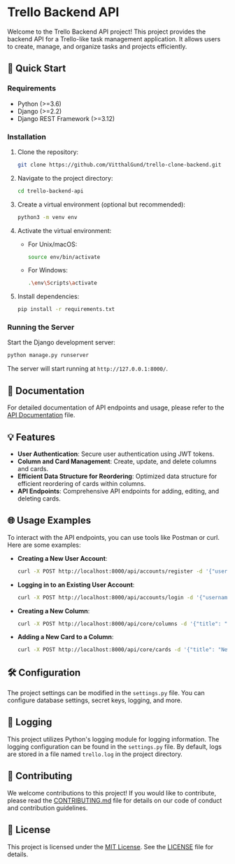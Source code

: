 # Trello Backend API

Welcome to the Trello Backend API project! This project provides the backend API for a Trello-like task management application. It allows users to create, manage, and organize tasks and projects efficiently.

## 🚀 Quick Start

### Requirements

- Python (>=3.6)
- Django (>=2.2)
- Django REST Framework (>=3.12)

### Installation

1. Clone the repository:

   ```bash
   git clone https://github.com/VitthalGund/trello-clone-backend.git
   ```

2. Navigate to the project directory:

   ```bash
   cd trello-backend-api
   ```

3. Create a virtual environment (optional but recommended):

   ```bash
   python3 -m venv env
   ```

4. Activate the virtual environment:

   - For Unix/macOS:

     ```bash
     source env/bin/activate
     ```

   - For Windows:

     ```bash
     .\env\Scripts\activate
     ```

5. Install dependencies:

   ```bash
   pip install -r requirements.txt
   ```

### Running the Server

Start the Django development server:

```bash
python manage.py runserver
```

The server will start running at `http://127.0.0.1:8000/`.

## 📖 Documentation

For detailed documentation of API endpoints and usage, please refer to the [API Documentation](api-documentation.md) file.

## 💡 Features

- **User Authentication**: Secure user authentication using JWT tokens.
- **Column and Card Management**: Create, update, and delete columns and cards.
- **Efficient Data Structure for Reordering**: Optimized data structure for efficient reordering of cards within columns.
- **API Endpoints**: Comprehensive API endpoints for adding, editing, and deleting cards.

## 🌐 Usage Examples

To interact with the API endpoints, you can use tools like Postman or curl. Here are some examples:

- **Creating a New User Account**:
  ```bash
  curl -X POST http://localhost:8000/api/accounts/register -d '{"username": "user1", "password": "password123"}' -H 'Content-Type: application/json'
  ```

- **Logging in to an Existing User Account**:
  ```bash
  curl -X POST http://localhost:8000/api/accounts/login -d '{"username": "user1", "password": "password123"}' -H 'Content-Type: application/json'
  ```

- **Creating a New Column**:
  ```bash
  curl -X POST http://localhost:8000/api/core/columns -d '{"title": "New Column"}' -H 'Authorization: Bearer <your-token>' -H 'Content-Type: application/json'
  ```

- **Adding a New Card to a Column**:
  ```bash
  curl -X POST http://localhost:8000/api/core/cards -d '{"title": "New Card", "description": "Description of the card", "column_id": 1}' -H 'Authorization: Bearer <your-token>' -H 'Content-Type: application/json'
  ```

## 🛠️ Configuration

The project settings can be modified in the `settings.py` file. You can configure database settings, secret keys, logging, and more.

## 📝 Logging

This project utilizes Python's logging module for logging information. The logging configuration can be found in the `settings.py` file. By default, logs are stored in a file named `trello.log` in the project directory.

## 🤝 Contributing

We welcome contributions to this project! If you would like to contribute, please read the [CONTRIBUTING.md](CONTRIBUTING.md) file for details on our code of conduct and contribution guidelines.

## 📄 License

This project is licensed under the [MIT License](LICENSE). See the [LICENSE](LICENSE) file for details.
